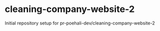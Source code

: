 # cleaning-company-website-2

Initial repository setup for pr-poehali-dev/cleaning-company-website-2